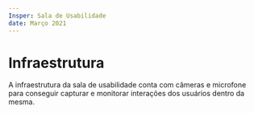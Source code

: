 ```yaml
---
Insper: Sala de Usabilidade
date: Março 2021
---
```


Infraestrutura
=== 

A infraestrutura da sala de usabilidade conta com câmeras e microfone para conseguir capturar e monitorar interações dos usuários dentro da mesma.

